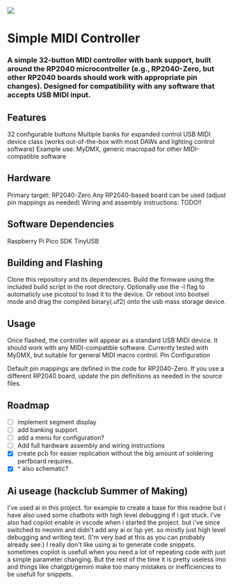 ![](https://hackatime-badge.hackclub.com/U07F798D3NF/simple-midi-controller)

# Simple MIDI Controller

### A simple 32-button MIDI controller with bank support, built around the RP2040 microcontroller (e.g., RP2040-Zero, but other RP2040 boards should work with appropriate pin changes). Designed for compatibility with any software that accepts USB MIDI input.
## Features

  32 configurable buttons
  Multiple banks for expanded control
  USB MIDI device class (works out-of-the-box with most DAWs and lighting control software)
  Example use: MyDMX, generic macropad for other MIDI-compatible software

## Hardware

  Primary target: RP2040-Zero
  Any RP2040-based board can be used (adjust pin mappings as needed)
  Wiring and assembly instructions: TODO!!

## Software Dependencies

  Raspberry Pi Pico SDK
  TinyUSB

## Building and Flashing

  Clone this repository and its dependencies.
  Build the firmware using the included build script in the root directory. 
  Optionally use the -l flag to automaticly use picotool to load it to the device.
  Or reboot into bootsel mode and drag the compiled binary(.uf2) onto the usb mass storage device. 

## Usage

Once flashed, the controller will appear as a standard USB MIDI device. It should work with any MIDI-compatible software. Currently tested with MyDMX, but suitable for general MIDI macro control.
Pin Configuration

  Default pin mappings are defined in the code for RP2040-Zero.
  If you use a different RP2040 board, update the pin definitions as needed in the source files.

## Roadmap

  - [ ] implement segment display
  - [ ] add banking support
  - [ ] add a menu for configuration?
  - [ ] Add full hardware assembly and wiring instructions
  - [x] create pcb for easier replication without the big amount of soldering perfboard requires.
  - [x] ^ also schematic?
  
## Ai useage (hackclub Summer of Making)
I've used ai in this project. for example to create a base for this readme but i have also used some chatbots with high level debugging if i got stuck.
I've also had copilot enable in vscode when i started the project. but i've since switched to neovim and didn't add any ai or lsp yet. so mostly just high level debugging and writing text. (I'm very bad at this as you can probably already see.)
I really don't like using ai to generate code snippets. sometimes copilot is usefull when you need a lot of repeating code with just a simple parameter changing. But the rest of the time it is pretty useless imo and things like chatgpt/gemini make too many mistakes or inefficiencies to be usefull for snippets.
